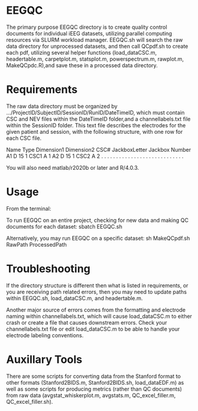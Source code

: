# EEGQC

The primary purpose EEGQC directory is to create quality control documents for
individual iEEG datasets, utilizing parallel computing resources via SLURM workload manager.
EEGQC.sh will search the raw data directory for unprocessed datasets, and then call QCpdf.sh
to create each pdf, utilizing several helper functions (load_dataCSC.m, headertable.m,
carpetplot.m, statsplot.m, powerspectrum.m, rawplot.m, MakeQCpdc.R),and save these 
in a processed data directory.

# Requirements

The raw data directory must be organized by .../ProjectID/SubjectID/SessionID/RunID/DateTimeID,
which must contain CSC and NEV files within the DateTimeID folder,and a channellabels.txt file
within the SessionID folder. This text file describes the electrodes for the given patient and
session, with the following structure, with one row for each CSC file.

Name Type Dimension1 Dimension2 CSC# JackboxLetter Jackbox Number
A1     D      15           1    CSC1       A              1
A2     D      15           1    CSC2       A              2
.      .       .           .      .        .              .
.      .       .           .      .        .              .
.      .       .           .      .        .              .
.      .       .           .      .        .              .

You will also need matlab/r2020b or later and R/4.0.3.

# Usage
From the terminal:

To run EEGQC on an entire project, checking for new data and making QC documents for each dataset:
sbatch EEGQC.sh

Alternatively, you may run EEGQC on a specific dataset:
sh MakeQCpdf.sh RawPath ProcessedPath

# Troubleshooting
If the directory structure is different then what is listed in requirements, or you are
receiving path related errors, then you may need to update paths within EEGQC.sh, load_dataCSC.m,
and headertable.m.

Another major source of errors comes from the formatting and electrode naming within channellabels.txt,
which will cause load_dataCSC.m to either crash or create a file that causes downstream errors.
Check your channellabels.txt file or edit load_dataCSC.m to be able to handle your electrode labeling conventions.

# Auxillary Tools
There are some scripts for converting data from the Stanford format to other formats (Stanford2BIDS.m, Stanford2BIDS.sh, load_dataEDF.m) as well as some scripts for producing metrics (rather than QC documents) from raw data (avgstat_whiskerplot.m, avgstats.m, QC_excel_filler.m, QC_excel_filler.sh).

